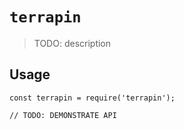 # `terrapin`

> TODO: description

## Usage

```
const terrapin = require('terrapin');

// TODO: DEMONSTRATE API
```
